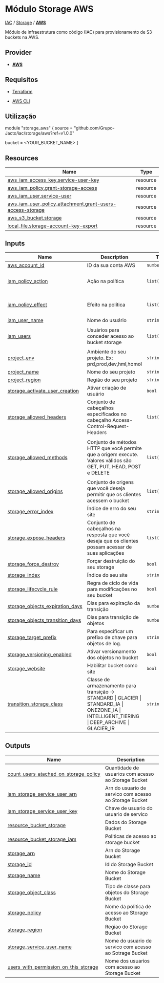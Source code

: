 # Módulo Storage AWS

[IAC](../../README.md) / [Storage](../README.md) / **[AWS](./README.md)**

Módulo de infraestrutura como código (IAC) para provisionamento de S3 buckets na AWS.

## Provider

- [**AWS**](../../aws/README.md)

## Requisitos

- [Terraform](https://www.terraform.io/downloads.html)

- [AWS CLI](https://aws.amazon.com/pt/cli/)

## Utilização

module "storage_aws" {
  source = "github.com/Grupo-Jacto/iac/storage/aws?ref=v1.0.0"

  bucket = <YOUR_BUCKET_NAME>
}

## Resources

| Name | Type |
|------|------|
| [aws_iam_access_key.service-user-key](https://registry.terraform.io/providers/hashicorp/aws/latest/docs/resources/iam_access_key) | resource |
| [aws_iam_policy.grant-storage-access](https://registry.terraform.io/providers/hashicorp/aws/latest/docs/resources/iam_policy) | resource |
| [aws_iam_user.service-user](https://registry.terraform.io/providers/hashicorp/aws/latest/docs/resources/iam_user) | resource |
| [aws_iam_user_policy_attachment.grant-users-access-storage](https://registry.terraform.io/providers/hashicorp/aws/latest/docs/resources/iam_user_policy_attachment) | resource |
| [aws_s3_bucket.storage](https://registry.terraform.io/providers/hashicorp/aws/latest/docs/resources/s3_bucket) | resource |
| [local_file.storage-account-key-export](https://registry.terraform.io/providers/hashicorp/local/latest/docs/resources/file) | resource |

## Inputs

| Name | Description | Type | Default | Required |
|------|-------------|------|---------|:--------:|
| <a name="input_aws_account_id"></a> [aws\_account\_id](#input\_aws\_account\_id) | ID da sua conta AWS | `number` | n/a | yes |
| <a name="input_iam_policy_action"></a> [iam\_policy\_action](#input\_iam\_policy\_action) | Ação na política | `list(string)` | <pre>[<br/>  "s3:*"<br/>]</pre> | no |
| <a name="input_iam_policy_effect"></a> [iam\_policy\_effect](#input\_iam\_policy\_effect) | Efeito na política | `list(string)` | <pre>[<br/>  "Allow"<br/>]</pre> | no |
| <a name="input_iam_user_name"></a> [iam\_user\_name](#input\_iam\_user\_name) | Nome do usuário | `string` | `"my-user"` | no |
| <a name="input_iam_users"></a> [iam\_users](#input\_iam\_users) | Usuários para conceder acesso ao bucket storage | `list(string)` | <pre>[<br/>  null<br/>]</pre> | no |
| <a name="input_project_env"></a> [project\_env](#input\_project\_env) | Ambiente do seu projeto. Ex: prd,prod,dev,hml,homol | `string` | `"prod"` | no |
| <a name="input_project_name"></a> [project\_name](#input\_project\_name) | Nome do seu projeto | `string` | `"my-project"` | no |
| <a name="input_project_region"></a> [project\_region](#input\_project\_region) | Região do seu projeto | `string` | `"us-east-1"` | no |
| <a name="input_storage_activate_user_creation"></a> [storage\_activate\_user\_creation](#input\_storage\_activate\_user\_creation) | Ativar criação de usuário | `bool` | `true` | no |
| <a name="input_storage_allowed_headers"></a> [storage\_allowed\_headers](#input\_storage\_allowed\_headers) | Conjunto de cabeçalhos especificados no cabeçalho Access-Control-Request-Headers | `list(string)` | <pre>[<br/>  "*"<br/>]</pre> | no |
| <a name="input_storage_allowed_methods"></a> [storage\_allowed\_methods](#input\_storage\_allowed\_methods) | Conjunto de métodos HTTP que você permite que a origem execute. Valores válidos são GET, PUT, HEAD, POST e DELETE | `list(string)` | <pre>[<br/>  "GET",<br/>  "PUT",<br/>  "POST",<br/>  "DELETE"<br/>]</pre> | no |
| <a name="input_storage_allowed_origins"></a> [storage\_allowed\_origins](#input\_storage\_allowed\_origins) | Conjunto de origens que você deseja permitir que os clientes acessem o bucket | `list(string)` | <pre>[<br/>  "*"<br/>]</pre> | no |
| <a name="input_storage_error_index"></a> [storage\_error\_index](#input\_storage\_error\_index) | Índice de erro do seu site | `string` | `"error.html"` | no |
| <a name="input_storage_expose_headers"></a> [storage\_expose\_headers](#input\_storage\_expose\_headers) | Conjunto de cabeçalhos na resposta que você deseja que os clientes possam acessar de suas aplicações | `list(string)` | <pre>[<br/>  "*"<br/>]</pre> | no |
| <a name="input_storage_force_destroy"></a> [storage\_force\_destroy](#input\_storage\_force\_destroy) | Forçar destruição do seu storage | `bool` | `false` | no |
| <a name="input_storage_index"></a> [storage\_index](#input\_storage\_index) | Índice do seu site | `string` | `"index.html"` | no |
| <a name="input_storage_lifecycle_rule"></a> [storage\_lifecycle\_rule](#input\_storage\_lifecycle\_rule) | Regra de ciclo de vida para modificações no seu bucket | `bool` | `false` | no |
| <a name="input_storage_objects_expiration_days"></a> [storage\_objects\_expiration\_days](#input\_storage\_objects\_expiration\_days) | Dias para expiração da transição | `number` | `0` | no |
| <a name="input_storage_objects_transition_days"></a> [storage\_objects\_transition\_days](#input\_storage\_objects\_transition\_days) | Dias para transição de objetos | `number` | `60` | no |
| <a name="input_storage_target_prefix"></a> [storage\_target\_prefix](#input\_storage\_target\_prefix) | Para especificar um prefixo de chave para objetos de log. | `string` | `"log/"` | no |
| <a name="input_storage_versioning_enabled"></a> [storage\_versioning\_enabled](#input\_storage\_versioning\_enabled) | Ativar versionamento dos objetos no bucket | `bool` | `false` | no |
| <a name="input_storage_website"></a> [storage\_website](#input\_storage\_website) | Habilitar bucket como site | `bool` | `false` | no |
| <a name="input_transition_storage_class"></a> [transition\_storage\_class](#input\_transition\_storage\_class) | Classe de armazenamento para transição -> STANDARD \| GLACIER \| STANDARD\_IA \| ONEZONE\_IA \| INTELLIGENT\_TIERING \| DEEP\_ARCHIVE \| GLACIER\_IR | `string` | `"STANDARD_IA"` | no |

## Outputs

| Name | Description |
|------|-------------|
| <a name="output_count_users_atached_on_storage_policy"></a> [count\_users\_atached\_on\_storage\_policy](#output\_count\_users\_atached\_on\_storage\_policy) | Quantidade de usuarios com acesso ao Storage Bucket |
| <a name="output_iam_storage_service_user_arn"></a> [iam\_storage\_service\_user\_arn](#output\_iam\_storage\_service\_user\_arn) | Arn do usuario de servico com acesso ao Storage Bucket |
| <a name="output_iam_storage_service_user_key"></a> [iam\_storage\_service\_user\_key](#output\_iam\_storage\_service\_user\_key) | Chave de usuario do usuario de servico |
| <a name="output_resource_bucket_storage"></a> [resource\_bucket\_storage](#output\_resource\_bucket\_storage) | Dados do Storage Bucket |
| <a name="output_resource_bucket_storage_iam"></a> [resource\_bucket\_storage\_iam](#output\_resource\_bucket\_storage\_iam) | Politicas de acesso ao storage bucket |
| <a name="output_storage_arn"></a> [storage\_arn](#output\_storage\_arn) | Arn do Storage bucket |
| <a name="output_storage_id"></a> [storage\_id](#output\_storage\_id) | Id do Storage Bucket |
| <a name="output_storage_name"></a> [storage\_name](#output\_storage\_name) | Nome do Storage Bucket |
| <a name="output_storage_object_class"></a> [storage\_object\_class](#output\_storage\_object\_class) | Tipo de classe para objetos do Storage Bucket |
| <a name="output_storage_policy"></a> [storage\_policy](#output\_storage\_policy) | Nome da politica de acesso ao Storage Bucket |
| <a name="output_storage_region"></a> [storage\_region](#output\_storage\_region) | Regiao do Storage Bucket |
| <a name="output_storage_service_user_name"></a> [storage\_service\_user\_name](#output\_storage\_service\_user\_name) | Nome do usuario de servico com acesso ao Sotrage Bucket |
| <a name="output_users_with_permission_on_this_storage"></a> [users\_with\_permission\_on\_this\_storage](#output\_users\_with\_permission\_on\_this\_storage) | Nome dos usuarios com acesso ao Storage Bucket |
<!-- END_TF_DOCS -->